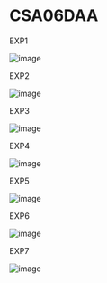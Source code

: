 # CSA06DAA
EXP1

![image](https://github.com/Shaiksammera/CSA06DAA/assets/112576522/45e637f2-8b43-45a7-b90d-1e6e2fa8f55e)

EXP2

![image](https://github.com/Shaiksammera/CSA06DAA/assets/112576522/e07fd216-a2e0-48a0-bb44-98ffc7fc8147)

EXP3

![image](https://github.com/Shaiksammera/CSA06DAA/assets/112576522/88b949e2-fb9e-4043-b1ed-31fcae70eb41)

EXP4

![image](https://github.com/Shaiksammera/CSA06DAA/assets/112576522/3ad720dc-70bf-4cf2-850f-a6b7dff70d74)

EXP5

![image](https://github.com/Shaiksammera/CSA06DAA/assets/112576522/617f2f45-2821-47e2-a747-141b014b9d8d)

EXP6

![image](https://github.com/Shaiksammera/CSA06DAA/assets/112576522/25ace4d0-f7d1-413c-b668-0f2d0c69b43e)

EXP7

![image](https://github.com/Shaiksammera/CSA06DAA/assets/112576522/2c06a2d5-19e8-4e7d-b97c-d14ebddb23a8)
